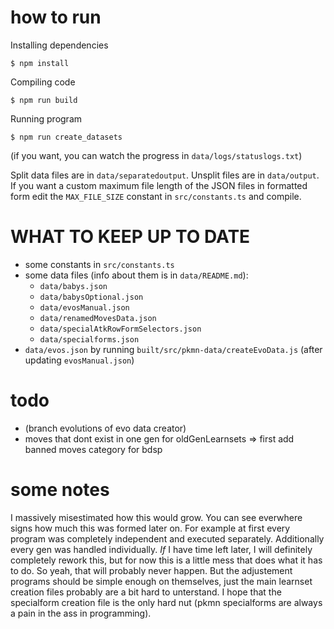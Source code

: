 # how to run
Installing dependencies
```
$ npm install
```

Compiling code
```
$ npm run build
```

Running program
```
$ npm run create_datasets
```
(if you want, you can watch the progress in `data/logs/statuslogs.txt`)

Split data files are in `data/separatedoutput`. Unsplit files are in `data/output`.
If you want a custom maximum file length of the JSON files in formatted form edit the `MAX_FILE_SIZE` constant in `src/constants.ts` and compile.

# WHAT TO KEEP UP TO DATE
* some constants in `src/constants.ts`
* some data files (info about them is in `data/README.md`):
  * `data/babys.json`
  * `data/babysOptional.json`
  * `data/evosManual.json`
  * `data/renamedMovesData.json`
  * `data/specialAtkRowFormSelectors.json`
  * `data/specialforms.json`
* `data/evos.json` by running `built/src/pkmn-data/createEvoData.js` (after updating `evosManual.json`)

# todo
* (branch evolutions of evo data creator)
* moves that dont exist in one gen for oldGenLearnsets => first add banned moves category for bdsp

# some notes
I massively misestimated how this would grow. You can see everwhere signs how much this was formed later on.
For example at first every program was completely independent and executed separately. Additionally every gen was handled individually.
*If* I have time left later, I will definitely completely rework this, but for now this is a little mess that does what it has to do. So yeah, that will probably never happen.
But the adjustement programs should be simple enough on themselves, just the main learnset creation files probably are a bit hard to unterstand. I hope that the specialform creation file is the only hard nut (pkmn specialforms are always a pain in the ass in programming).